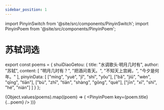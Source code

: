 ```yaml
---
sidebar_position: 1
---
```


import PinyinSwitch from '@site/src/components/PinyinSwitch';
import PinyinPoem from '@site/src/components/PinyinPoem';

# 苏轼词选

<PinyinSwitch />

export const poems = {
  shuiDiaoGetou: {
    title: "水调歌头·明月几时有",
    author: "苏轼",
    content: [
      "明月几时有？",
      "把酒问青天。",
      "不知天上宫阙，",
      "今夕是何年。"
    ],
    pinyinData: [
      ["míng", "yuè", "jǐ", "shí", "yǒu"],
      ["bǎ", "jiǔ", "wèn", "qīng", "tiān"],
      ["bù", "zhī", "tiān", "shàng", "gōng", "què"],
      ["jīn", "xī", "shì", "hé", "nián"]
    ]
  }
};

{Object.values(poems).map((poem) => (
  <PinyinPoem key={poem.title} {...poem} />
))} 